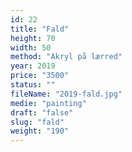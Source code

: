 ```yaml
---
id: 22
title: "Fald"
height: 70
width: 50
method: "Akryl på lærred"
year: 2019
price: "3500"
status: ""
fileName: "2019-fald.jpg"
medie: "painting"
draft: "false"
slug: "fald"
weight: "190"
---
```

